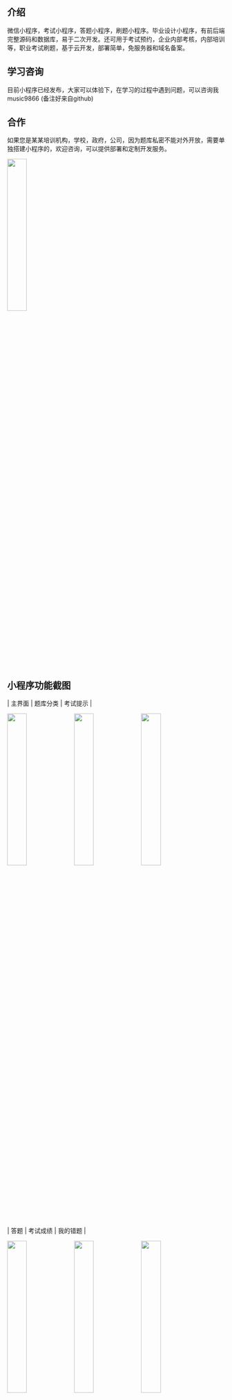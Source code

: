 ## 介绍
微信小程序，考试小程序，答题小程序，刷题小程序。毕业设计小程序，有前后端完整源码和数据库，易于二次开发。还可用于考试预约，企业内部考核，内部培训等，职业考试刷题，基于云开发，部署简单，免服务器和域名备案。


## 学习咨询

目前小程序已经发布，大家可以体验下，在学习的过程中遇到问题，可以咨询我   music9866  (备注好来自github)

## 合作

如果您是某某培训机构，学校，政府，公司，因为题库私密不能对外开放，需要单独搭建小程序的，欢迎咨询，可以提供部署和定制开发服务。


<img src = "https://images.gitee.com/uploads/images/2020/0726/161524_56919255_1947212.jpeg" width = "30%">


## 小程序功能截图
| 主界面  | 题库分类 | 考试提示 |

<img src = "https://images.gitee.com/uploads/images/2021/0902/094244_c98fbc5c_1947212.png" width = "30%">  <img src = "https://images.gitee.com/uploads/images/2021/0902/094251_99b3f179_1947212.png" width = "30%"> <img src = "https://images.gitee.com/uploads/images/2021/0902/094257_9cf44a1b_1947212.png" width = "30%">  



| 答题  | 考试成绩 | 我的错题 |

<img src = "https://images.gitee.com/uploads/images/2021/0902/094305_dda0d7e9_1947212.png" width = "30%">  <img src = "https://images.gitee.com/uploads/images/2021/0902/094311_8de94155_1947212.png" width = "30%">  <img src = "https://images.gitee.com/uploads/images/2021/0902/094322_343884b5_1947212.png" width = "30%">  

| 排名  | 我的成绩 | 个人 |


<img src = "https://images.gitee.com/uploads/images/2021/0902/094330_2cb1a4ab_1947212.png" width = "30%">  <img src = "https://images.gitee.com/uploads/images/2021/0902/094720_c97b2558_1947212.png" width = "30%">  <img src = "https://images.gitee.com/uploads/images/2021/0902/094357_20c12d7f_1947212.png" width = "30%">  




## 后台截图
    后台可以批量导入题库，管理用户数据，查看考试详情等操作
<img src = "https://images.gitee.com/uploads/images/2021/0902/095442_4a1f061f_1947212.png" width = "80%"> 

<img src = "https://images.gitee.com/uploads/images/2021/0817/090039_6c0bf086_1947212.png" width = "80%"> 

## 适用场景
     1 ·企业招聘考试。候选人等候时面试可手机扫码参加笔试，系统实时生成结果，一个简单的考核就可让面试官提前了解候选人的能力
     情况。在大规模校园聘会上公布考试地址，考生现场完成考试，现场出分，主办方可快速筛选合格考生参加面试，大大缩短招聘周期和成本。

     2 ·员工晋升考核。员工专业技能是否达标，员工素质测评，安排一场考试即可对员工是否晋升进行有理的判断。全面电子化式考试，
     可大大缩短员工考核周期与成本。

     3 ·培训认证考试。培训机构结业认证考核，行业从业资格认证，能力认证考核等，题答答提供从考生报名到参加考试的全流程功能。
     无限制题库刷题，错题训练，随机题序，答案解析，错题本重练，让刷题不止追求量，也有质的保障，帮助考生更熟练地掌握知识点，
     提高考试通过率。
	 
## 自助搭建教程
    https://developers.weixin.qq.com/community/develop/article/doc/0000221e880be024941ca52fa51813

## 特点
+ 答题分单题模式和列表模式
+ 查看分数
+ 查看答案
+ 错题提醒
+ 查看答题历史记录
+ 查看错题记录
+ 生成海报
+ 选择题支持单选、多选
+ 支持图片题库
